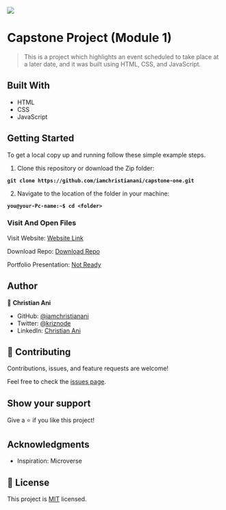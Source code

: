 ![](https://img.shields.io/badge/Microverse-blueviolet)

# Capstone Project (Module 1)

> This is a project which highlights an event scheduled to take place at a later date, and it was built using HTML, CSS, and JavaScript.


## Built With

- HTML
- CSS
- JavaScript

## Getting Started
To get a local copy up and running follow these simple example steps.

1. Clone this repository or download the Zip folder:

**``git clone https://github.com/iamchristianani/capstone-one.git``**

2. Navigate to the location of the folder in your machine:

**``you@your-Pc-name:~$ cd <folder>``**

### Visit And Open Files
Visit Website:
[Website Link](https://iamchristianani.github.io/capstone-one/)

Download Repo:
[Download Repo](https://github.com/iamchristianani/capstone-one/archive/refs/heads/main.zip)

Portfolio Presentation:
[Not Ready](https://github.com/iamchristianani/capstone-one)


## Author

👤 **Christian Ani**

- GitHub: [@iamchristianani](https://github.com/iamchristianani)
- Twitter: [@kriznode](https://twitter.com/kriznode)
- LinkedIn: [Christian Ani](https://www.linkedin.com/in/anikriz/)

## 🤝 Contributing

Contributions, issues, and feature requests are welcome!

Feel free to check the [issues page](https://github.com/iamchristianani/capstone-one/issues).

## Show your support

Give a ⭐️ if you like this project!

## Acknowledgments

- Inspiration: Microverse

## 📝 License

This project is [MIT](./LICENSE) licensed.
